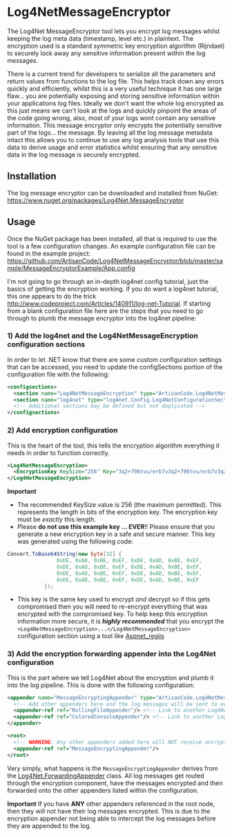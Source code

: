 ﻿Log4NetMessageEncryptor
=======================

The Log4Net MessageEncryptor tool lets you encrypt log messages whilst keeping the log meta data (timestamp, level etc.) in plaintext. The encryption used is a standard symmetric key encryption algorithm (Rijndael) to securely lock away any sensitive information present within the log messages.

There is a current trend for developers to serialize all the parameters and return values from functions to the log file. This helps track down any errors quickly and efficiently, whilst this is a very useful technique it has one large flaw... you are potentially exposing and storing sensitive information within your applications log files. Ideally we don't want the whole log encrypted as this just means we can't look at the logs and quickly pinpoint the areas of the code going wrong, also, most of your logs wont contain any sensitive information. This message encryptor only encrypts the potentially sensitive part of the logs... the message. By leaving all the log message metadata intact this allows you to continue to use any log analysis tools that use this data to derive usage and error statistics whilst ensuring that any sensitive data in the log message is securely encrypted.


Installation
------------

The log message encryptor can be downloaded and installed from NuGet: https://www.nuget.org/packages/Log4Net.MessageEncryptor


Usage
-----

Once the NuGet package has been installed, all that is required to use the tool is a few configuration changes. An example configuration file can be found in the example project: https://github.com/ArtisanCode/Log4NetMessageEncryptor/blob/master/sample/MessageEncryptorExample/App.config

I'm not going to go through an in-depth log4net config tutorial, just the basics of getting the encryption working. If you do want a log4net tutorial, this one appears to do the trick http://www.codeproject.com/Articles/140911/log-net-Tutorial. If starting from a blank configuration file here are the steps that you need to go through to plumb the message encryptor into the log4net pipeline:

### 1) Add the log4net and the Log4NetMessageEncryption configuration sections

In order to let .NET know that there are some custom configuration settings that can be accessed, you need to update the configSections portion of the configuration file with the following:

```xml
<configsections>
  <section name="Log4NetMessageEncryption" type="ArtisanCode.Log4NetMessageEncryptor.Log4NetMessageEncryptorConfiguration, ArtisanCode.Log4NetMessageEncryptor" />
  <section name="log4net" type="log4net.Config.Log4NetConfigurationSectionHandler, log4net" />
  <!-- Additional sections may be defined but not duplicated -->
</configsections>
```

### 2) Add encryption configuration

This is the heart of the tool, this tells the encryption algorithm everything it needs in order to function correctly.

```xml
<Log4NetMessageEncryption>
  <EncryptionKey KeySize="256" Key="3q2+796tvu/erb7v3q2+796tvu/erb7v3q2+796tvu8="/>
</Log4NetMessageEncryption>
```

**Important**

- The recommended KeySize value is 256 (the maximum permitted). This represents the length in bits of the encryption key. The encryption key must be _exactly_ this length.
- Please **do not use this example key ... EVER**!! Please ensure that you generate a new encryption key in a safe and secure manner. This key was generated using the following code:
```cs
Convert.ToBase64String(new byte[32] {
                0xDE, 0xAD, 0xBE, 0xEF, 0xDE, 0xAD, 0xBE, 0xEF,
                0xDE, 0xAD, 0xBE, 0xEF, 0xDE, 0xAD, 0xBE, 0xEF,
                0xDE, 0xAD, 0xBE, 0xEF, 0xDE, 0xAD, 0xBE, 0xEF,
                0xDE, 0xAD, 0xBE, 0xEF, 0xDE, 0xAD, 0xBE, 0xEF
            });
```
- This key is the same key used to encrypt _and_ decrypt so if this gets compromised then you will need to re-encrypt everything that was encrypted with the compromised key. To help keep this encryption information more secure, it is **_highly recommended_** that you encrypt the `<Log4NetMessageEncryption>...</Log4NetMessageEncryption>` configuration section using a tool like [Aspnet_regiis](http://msdn.microsoft.com/en-US/library/k6h9cz8h(v=vs.100).ASPX)

### 3) Add the encryption forwarding appender into the Log4Net configuration

This is the part where we tell Log4Net about the encryption and plumb it into the log pipeline. This is done with the following configuration:
```xml
<appender name="MessageEncryptingAppender" type="ArtisanCode.Log4NetMessageEncryptor.MessageEncryptingForwardingAppender">
  <!-- Add other appenders here and the log messages will be sent to every listed appender with the encrypted messages -->
  <appender-ref ref="RollingFileAppender"/> <!-- Link to another Log4Net appender -->
  <appender-ref ref="ColoredConsoleAppender"/> <!-- Link to another Log4Net appender -->
</appender>

<root>
  <!-- WARNING: Any other appenders added here will NOT receive encrypted messages. All the messages will appear in plain text. -->
  <appender-ref ref="MessageEncryptingAppender"/>
</root>
```

Very simply, what happens is the `MessageEncryptingAppender` derives from the [Log4Net.ForwardingAppender](http://logging.apache.org/log4net/release/sdk/log4net.Appender.ForwardingAppender.html) class. All log messages get routed through the encryption component, have the messages encrypted and then forwarded onto the other appenders listed within the configuration.

**Important**
If you have **ANY** other appenders referenced in the root node, then they will not have their log messages encrypted. This is due to the encryption appender not being able to intercept the log messages before they are appended to the log.